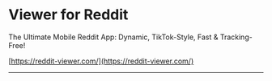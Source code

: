 # Viewer for Reddit

The Ultimate Mobile Reddit App: Dynamic, TikTok-Style, Fast & Tracking-Free!

[https://reddit-viewer.com/](https://reddit-viewer.com/)

---
